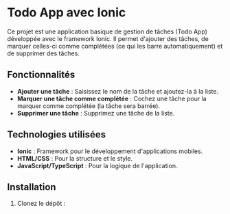 # Todo App avec Ionic

Ce projet est une application basique de gestion de tâches (Todo App) développée avec le framework Ionic. Il permet d'ajouter des tâches, de marquer celles-ci comme complétées (ce qui les barre automatiquement) et de supprimer des tâches.

## Fonctionnalités

- **Ajouter une tâche** : Saisissez le nom de la tâche et ajoutez-la à la liste.
- **Marquer une tâche comme complétée** : Cochez une tâche pour la marquer comme complétée (la tâche sera barrée).
- **Supprimer une tâche** : Supprimez une tâche de la liste.

## Technologies utilisées

- **Ionic** : Framework pour le développement d'applications mobiles.
- **HTML/CSS** : Pour la structure et le style.
- **JavaScript/TypeScript** : Pour la logique de l'application.

## Installation

1. Clonez le dépôt :
   ```https://github.com/KaledDev/Ionic-todoApp

